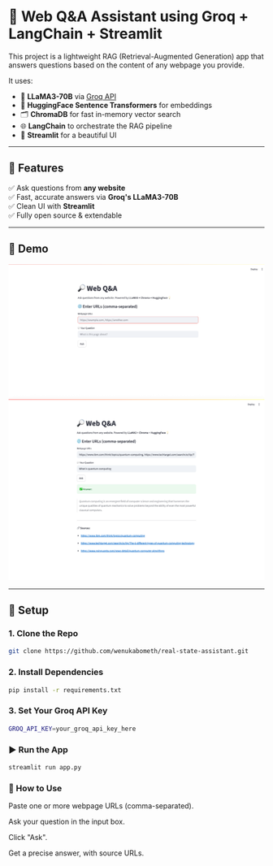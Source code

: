 # 🔎 Web Q&A Assistant using Groq + LangChain + Streamlit

This project is a lightweight RAG (Retrieval-Augmented Generation) app that answers questions based on the content of any webpage you provide.

It uses:

- 🧠 **LLaMA3-70B** via [Groq API](https://console.groq.com/)
- 🧬 **HuggingFace Sentence Transformers** for embeddings
- 🗂️ **ChromaDB** for fast in-memory vector search
- 🌐 **LangChain** to orchestrate the RAG pipeline
- 🎨 **Streamlit** for a beautiful UI

---

## 🚀 Features

✅ Ask questions from **any website**  
✅ Fast, accurate answers via **Groq's LLaMA3-70B**  
✅ Clean UI with **Streamlit**  
✅ Fully open source & extendable

---

## 📸 Demo

![Initial UI](./assets/initial_ui.png)
![Initial UI](./assets/ui_after_generating_answers.png)

---

## 🔧 Setup

### 1. Clone the Repo

```bash
git clone https://github.com/wenukabometh/real-state-assistant.git
```

### 2. Install Dependencies

```bash
pip install -r requirements.txt
```

### 3. Set Your Groq API Key

```bash
GROQ_API_KEY=your_groq_api_key_here

```

### ▶️ Run the App

```bash
streamlit run app.py

```

### 📝 How to Use

Paste one or more webpage URLs (comma-separated).

Ask your question in the input box.

Click "Ask".

Get a precise answer, with source URLs.
